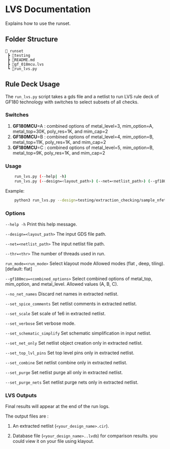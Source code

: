 # LVS Documentation

Explains how to use the runset.

## Folder Structure

```text
📁 runset
 ┣ 📁testing
 ┣ 📜README.md
 ┣ 📜gf_018mcu.lvs
 ┗ 📜run_lvs.py
 ```

## Rule Deck Usage

The `run_lvs.py` script takes a gds file and a netlist to run LVS rule deck of GF180 technology with switches to select subsets of all checks.

### **Switches**

1. **GF180MCU**=A   : combined options of metal_level=3, mim_option=A, metal_top=30K, poly_res=1K, and mim_cap=2
2. **GF180MCU**=B   : combined options of metal_level=4, mim_option=B, metal_top=11K, poly_res=1K, and mim_cap=2
3. **GF180MCU**=C   : combined options of metal_level=5, mim_option=B, metal_top=9K,  poly_res=1K, and mim_cap=2

### Usage

```bash
    run_lvs.py (--help| -h)
    run_lvs.py (--design=<layout_path>) (--net=<netlist_path>) (--gf180mcu=<combined_options>) [--thr=<thr>] [--run_mode=<run_mode>] [--metal_top=<metal_top>] [--mim_option=<mim_option>] [--metal_level=<metal_level>] [--poly_res_val=<res_val>] [--mim_cap_val=<cap_val>] [--no_net_names] [--set_spice_comments] [--set_scale] [--set_verbose] [--set_schematic_simplify] [--set_net_only] [--set_top_lvl_pins] [--set_combine] [--set_purge] [--set_purge_nets]
```

Example:
```bash
    python3 run_lvs.py --design=testing/extraction_checking/sample_nfet_03v3.gds --net=sample_nfet_03v3.spice --thr=16 --gf180mcu=B --set_verbose --set_spice_comments
```

### Options

`--help -h`                         Print this help message.

`--design=<layout_path>`            The input GDS file path.

`--net=<netlist_path>`              The input netlist file path.

`--thr=<thr>`                       The number of threads used in run.

`run_mode=<run_mode>`               Select klayout mode Allowed modes (flat , deep, tiling). [default: flat]

`--gf180mcu=<combined_options>`     Select combined options of metal_top, mim_option, and metal_level. Allowed values (A, B, C).

`--no_net_names`                    Discard net names in extracted netlist.

`--set_spice_comments`              Set netlist comments in extracted netlist.

`--set_scale`                       Set scale of 1e6 in extracted netlist.

`--set_verbose`                     Set verbose mode.

`--set_schematic_simplify`          Set schematic simplification in input netlist.

`--set_net_only`                    Set netlist object creation only in extracted netlist.

`--set_top_lvl_pins`                Set top level pins only in extracted netlist.

`--set_combine`                     Set netlist combine only in extracted netlist.

`--set_purge`                       Set netlist purge all only in extracted netlist.

`--set_purge_nets`                  Set netlist purge nets only in extracted netlist.

### **LVS Outputs**

Final results will appear at the end of the run logs.

The output files are :

1. An extracted netlist (`<your_design_name>.cir`).

2. Database file (`<your_design_name>..lvdb`) for comparison results. you could view it on your file using klayout.
